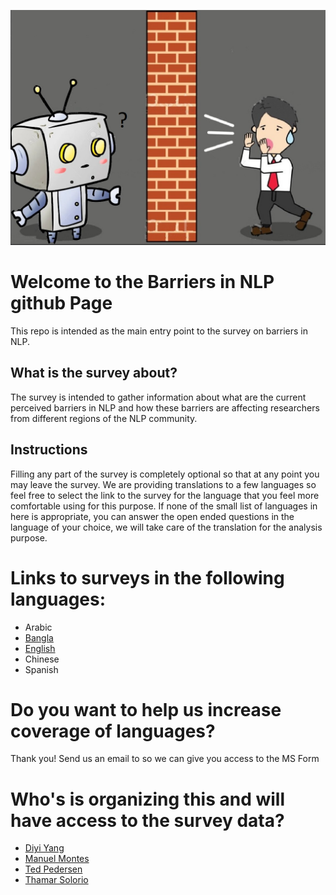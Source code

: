 ![](final3png.png)

# Welcome to the Barriers in NLP github Page
This repo is intended as the main entry point to the survey on barriers in NLP.

## What is the survey about?
The survey is intended to gather information about what are the current perceived barriers in NLP and how these barriers are affecting researchers from different regions of the NLP community.

## Instructions
Filling any part of the survey is completely optional so that at any point you may leave the survey. We are providing translations to a few languages so feel free to select the link to the survey for the language that you feel more comfortable using for this purpose.
If none of the small list of languages in here is appropriate, you can answer the open ended questions in the language of your choice, we will take care of the translation for the analysis purpose.

# Links to surveys in the following languages:
* Arabic
* [Bangla](https://forms.office.com/Pages/DesignPageV2.aspx?subpage=design&token=77d7753dc0e142d8aad2c26f3ae1672e&id=vboLF_CikEytSw6PDwxCWemzwJvCZ35BqxNNwxlrCkZUMkdIU0pPTFRJTkwxTEQ1UzVSOTdUSEpSQS4u&branchingelementid=r44e9894a591f4f26ad6053bad7516576)
* [English](https://forms.office.com/Pages/DesignPageV2.aspx?subpage=design&token=6c58ab1619284ce4b4336f724bdaa01d&id=vboLF_CikEytSw6PDwxCWemzwJvCZ35BqxNNwxlrCkZUQ05TQVVDQkVWWVM5UVJOVFI0UzhPU0dHTS4u&branchingelementid=r2217f204b4114f8c8398837fef46aca0&analysis=false)
* Chinese
* Spanish

# Do you want to help us increase coverage of languages?
Thank you! Send us an email to  so we can give you access to the MS Form

# Who's is organizing this and will have access to the survey data?

* [Diyi Yang](https://scholar.google.com/citations?user=j9jhYqQAAAAJ&hl=en)
* [Manuel Montes](https://ccc.inaoep.mx/~mmontesg/)
* [Ted Pedersen](https://www.d.umn.edu/~tpederse/)
* [Thamar Solorio](tsolorio.uh.edu)
